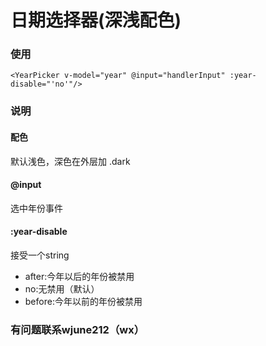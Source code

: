 # 日期选择器(深浅配色)
###  使用
```
<YearPicker v-model="year" @input="handlerInput" :year-disable="'no'"/>
```
###  说明

####  配色

默认浅色，深色在外层加 .dark

####  @input
选中年份事件
####  :year-disable
接受一个string
+ after:今年以后的年份被禁用
+ no:无禁用（默认）
+ before:今年以前的年份被禁用

###  有问题联系wjune212（wx）
